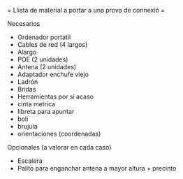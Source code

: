 = Llista de material a portar a una prova de connexió =


Necesarios
- Ordenador portatil
- Cables de red (4 largos)
- Alargo
- POE (2 unidades)
- Antena (2 unidades)
- Adaptador enchufe viejo 
- Ladrón
- Bridas
- Herramientas por si acaso
- cinta metrica
- libreta para apuntar 
- boli
- brujula
- orientaciones (coordenadas)

Opcionales (a valorar en cada caso)
- Escalera
- Palito para enganchar antena a mayor altura + precinto


